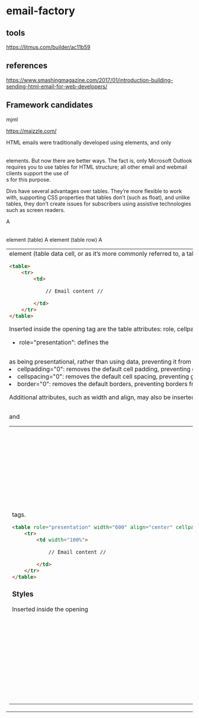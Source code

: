 # email-factory

## tools
https://litmus.com/builder/ac11b59

## references
https://www.smashingmagazine.com/2017/01/introduction-building-sending-html-email-for-web-developers/

## Framework candidates
mjml

https://maizzle.com/


HTML emails were traditionally developed using <table> elements, and only <table> elements. But now there are better ways. The fact is, only Microsoft Outlook requires you to use tables for HTML structure; all other email and webmail clients support the use of <div>s for this purpose.

Divs have several advantages over tables. They’re more flexible to work with, supporting CSS properties that tables don’t (such as float), and unlike tables, they don’t create issues for subscribers using assistive technologies such as screen readers.

A <table> element (table)
A <tr> element (table row)
A <td> element (table data cell, or as it’s more commonly referred to, a table cell)

```html
<table>
    <tr>
        <td>

            // Email content //

        </td>
    </tr>
</table>
```

Inserted inside the opening <table> tag are the table attributes: role, cellpadding, cellspacing, and border. The attributes are defined as follows:

- role="presentation": defines the <table> as being presentational, rather than using data, preventing it from creating issues for subscribers using assistive technologies such as screen readers.
- cellpadding="0": removes the default cell padding, preventing gaps appearing around the content of each table cell.
- cellspacing="0": removes the default cell spacing, preventing gaps appearing between each table cell.
- border="0": removes the default borders, preventing borders from appearing in the table.

Additional attributes, such as width and align, may also be inserted inside the opening <table> and <td> tags.

```html 
<table role="presentation" width="600" align="center" cellpadding="0" cellspacing="0" border="0">
    <tr>
        <td width="100%">

            // Email content //

        </td>
    </tr>
</table>
```

### Styles
Inserted inside the opening <td> tag is the inline CSS that styles the table cell (the <td>) and its content. The text styling will be inherited by all the paragraphs within the <td>, unless the paragraphs themselves have inline CSS overriding those styles inside their respective opening <p> tags. The style margin:0; is applied inside each opening <p> tag to remove the default spacing applied to paragraphs.

```html 
<table role="presentation" width="600" align="center" cellpadding="0" cellspacing="0" border="0">
    <tr>
        <td width="100%" style="font-family:Arial, sans-serif; font-size:16px; line-height:1.5em; color:#333333; padding:2em; background-color:#e4e4e4;">

            <p style="margin:0;">Paragraph of text.</p>

        </td>
    </tr>
</table>
```

## Images in email

When inserting images remember to include the following attributes or risk them breaking in different clients:

- `src`
- `alt`
- `width`
- `height`
- `border`

tip: fontsize medium or fontsize max.

When using tables, don’t forget `border="0" cellpadding="0" cellspacing="0"`.

- `<table>` instead of `<div>`,
- `#FFFFFF` instead of `#FFF`,
- `padding` instead of `margin`,
- CSS2 instead of CSS3,
- HTML4 instead of HTML5,
- `background-color` instead of `background`,
- HTML attributes instead of CSS,
- inline CSS instead of style sheets or `<style>` blocks.
